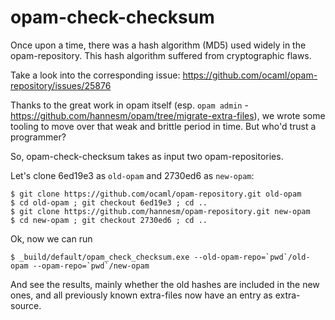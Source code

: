 # opam-check-checksum

Once upon a time, there was a hash algorithm (MD5) used widely in the
opam-repository. This hash algorithm suffered from cryptographic flaws.

Take a look into the corresponding issue: https://github.com/ocaml/opam-repository/issues/25876

Thanks to the great work in opam itself (esp. `opam admin` -
https://github.com/hannesm/opam/tree/migrate-extra-files), we wrote some
tooling to move over that weak and brittle period in time. But who'd trust a
programmer?

So, opam-check-checksum takes as input two opam-repositories.

Let's clone 6ed19e3 as `old-opam` and 2730ed6 as `new-opam`:
```
$ git clone https://github.com/ocaml/opam-repository.git old-opam
$ cd old-opam ; git checkout 6ed19e3 ; cd ..
$ git clone https://github.com/hannesm/opam-repository.git new-opam
$ cd new-opam ; git checkout 2730ed6 ; cd ..
```

Ok, now we can run
```
$ _build/default/opam_check_checksum.exe --old-opam-repo=`pwd`/old-opam --opam-repo=`pwd`/new-opam
```

And see the results, mainly whether the old hashes are included in the new ones, and all previously known extra-files now have an entry as extra-source.

